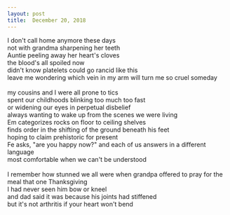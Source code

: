 ```yaml
---
layout:	post
title:	December 20, 2018
---
```

I don't call home anymore these days <br>
not with grandma sharpening her teeth <br>
Auntie peeling away her heart's cloves <br>
the blood's all spoiled now <br>
didn't know platelets could go rancid like this  <br>
leave me wondering which vein in my arm will turn me so cruel someday <br>
 <br>
my cousins and I were all prone to tics <br>
spent our childhoods blinking too much too fast <br>
or widening our eyes in perpetual disbelief  <br>
always wanting to wake up from the scenes we were living <br>
Em categorizes rocks on floor to ceiling shelves <br>
finds order in the shifting of the ground beneath his feet <br>
hoping to claim prehistoric for present  <br>
Fe asks, "are you happy now?" and each of us answers in a different language <br>
most comfortable when we can't be understood <br>
 <br>
I remember how stunned we all were when grandpa offered to pray for the meal that one Thanksgiving <br>
I had never seen him bow or kneel <br>
and dad said it was because his joints had stiffened  <br>
but it's not arthritis if your heart won't bend <br>


